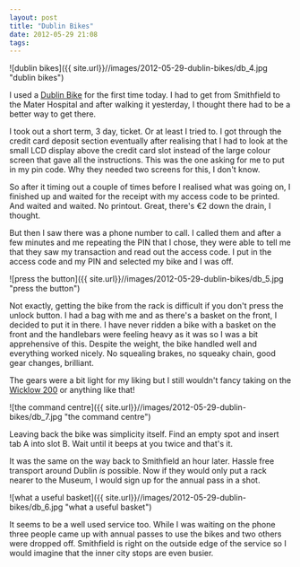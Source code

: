 ```yaml
---
layout: post
title: "Dublin Bikes"
date: 2012-05-29 21:08
tags: 
---
```

![dublin bikes]({{ site.url}}//images/2012-05-29-dublin-bikes/db_4.jpg "dublin bikes") 

I used a [Dublin Bike](http://www.dublinbikes.ie) for the first time today. I had 
to get from Smithfield to the Mater Hospital and after walking it yesterday, I 
thought there had to be a better way to get there.

I took out a short term, 3 day, ticket. Or at least I tried to. I got through the
credit card deposit section eventually after realising that I had to look at the
small LCD display above the credit card slot instead of the large colour screen
that gave all the instructions. This was the one asking for me to put in my pin
code. Why they needed two screens for this, I don't know.

So after it timing out a couple of times before I realised what was going on, I 
finished up and waited for the receipt with my access code to be printed. And
waited and waited. No printout. Great, there's &euro;2 down the drain, I thought.

But then I saw there was a phone number to call. I called them and after a few
minutes and me repeating the PIN that I chose, they were able to tell me 
that they saw my transaction and read out the access code. I put in the access
code and my PIN and selected my bike and I was off.

![press the button]({{ site.url}}//images/2012-05-29-dublin-bikes/db_5.jpg "press the button") 

Not exactly, getting the bike from the rack is difficult if you don't press the
unlock button.  I had a bag with me and as there's a basket on the front, I decided
to put it in there. I have never ridden a bike with a basket on the front and
the handlebars were feeling heavy as it was so I was a bit apprehensive of this.
Despite the weight, the bike handled well and everything worked nicely. No 
squealing brakes, no squeaky chain, good gear changes, brilliant.

The gears were a bit light for my liking but I still wouldn't fancy taking on the 
[Wicklow 200](http://www.cmrf.org/sponsorshipPage/show/1026) or anything like that!

![the command centre]({{ site.url}}//images/2012-05-29-dublin-bikes/db_7.jpg "the command centre") 

Leaving back the bike was simplicity itself. Find an empty spot and insert tab A
into slot B. Wait until it beeps at you twice and that's it.

It was the same on the way back to Smithfield an hour later. Hassle free transport
around Dublin _is_ possible. Now if they would only put a rack nearer to the Museum,
I would sign up for the annual pass in a shot.

![what a useful basket]({{ site.url}}//images/2012-05-29-dublin-bikes/db_6.jpg "what a useful basket") 

It seems to be a well used service too. While I was waiting on the phone three 
people came up with annual passes to use the bikes and two others were dropped off.
Smithfield is right on the outside edge of the service so I would imagine that
the inner city stops are even busier.
